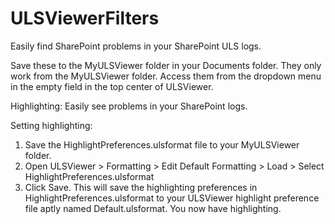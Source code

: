 # ULSViewerFilters

Easily find SharePoint problems in your SharePoint ULS logs.

Save these to the MyULSViewer folder in your Documents folder. They only work from the MyULSViewer folder.  Access them from the dropdown menu in the empty field in the top center of ULSViewer.

Highlighting: Easily see problems in your SharePoint logs.

Setting highlighting:

1. Save the HighlightPreferences.ulsformat file to your MyULSViewer folder.
2. Open ULSViewer > Formatting > Edit Default Formatting > Load > Select HighlightPreferences.ulsformat
3. Click Save.  This will save the highlighting preferences in HighlightPreferences.ulsformat to your ULSViewer highlight preference file aptly named Default.ulsformat.  You now have highlighting.
